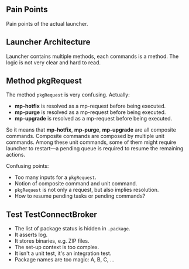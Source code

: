 ## Pain Points

Pain points of the actual launcher.

## Launcher Architecture

Launcher contains multiple methods, each commands is a method. The logic is not
very clear and hard to read.

## Method pkgRequest

The method `pkgRequest` is very confusing. Actually:

- **mp-hotfix** is resolved as a mp-request before being executed.
- **mp-purge** is resolved as a mp-request before being executed.
- **mp-upgrade** is resolved as a mp-request before being executed.

So it means that **mp-hotfix**, **mp-purge**, **mp-upgrade** are all composite
commands. Composite commands are composed by multiple unit commands. Among these
unit commands, some of them might require launcher to restart—a pending queue is
required to resume the remaining actions.

Confusing points:

- Too many inputs for a `pkgRequest`.
- Notion of composite command and unit command.
- `pkgRequest` is not only a request, but also implies resolution.
- How to resume pending tasks or pending commands?

## Test TestConnectBroker

- The list of package status is hidden in `.package`.
- It asserts log.
- It stores binaries, e.g. ZIP files.
- The set-up context is too complex.
- It isn't a unit test, it's an integration test.
- Package names are too magic: A, B, C, ...

